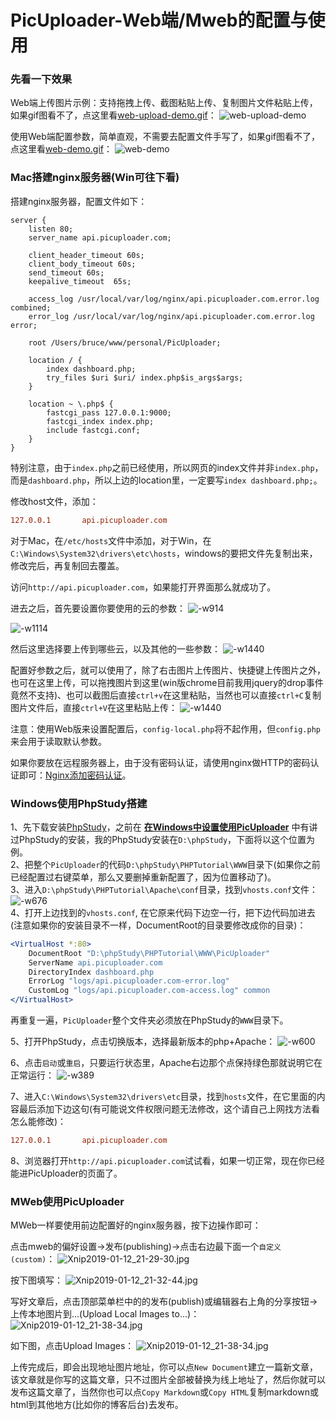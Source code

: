 # PicUploader-Web端/Mweb的配置与使用
### 先看一下效果
Web端上传图片示例：支持拖拽上传、截图粘贴上传、复制图片文件粘贴上传，如果gif图看不了，点这里看[web-upload-demo.gif](https://img.xiebruce.top/2019/04/16/b511d63082f0a21f270c2f372c145e68.gif)：
![web-upload-demo](https://img.xiebruce.top/2019/04/16/b511d63082f0a21f270c2f372c145e68.gif)

使用Web端配置参数，简单直观，不需要去配置文件手写了，如果gif图看不了，点这里看[web-demo.gif](https://img.xiebruce.top/2019/04/16/c47b6950bf92a1a1a5a2f018efeab1d8.gif)：
![web-demo](https://img.xiebruce.top/2019/04/16/c47b6950bf92a1a1a5a2f018efeab1d8.gif)

### Mac搭建nginx服务器(Win可往下看)
搭建nginx服务器，配置文件如下：
```nginx
server {
    listen 80;
    server_name api.picuploader.com;

    client_header_timeout 60s;
    client_body_timeout 60s;
    send_timeout 60s;
    keepalive_timeout  65s;

    access_log /usr/local/var/log/nginx/api.picuploader.com.error.log combined;
    error_log /usr/local/var/log/nginx/api.picuploader.com.error.log error;

    root /Users/bruce/www/personal/PicUploader;

    location / {
        index dashboard.php;
        try_files $uri $uri/ index.php$is_args$args;
    }

    location ~ \.php$ {
        fastcgi_pass 127.0.0.1:9000;
        fastcgi_index index.php;
        include fastcgi.conf;
    }
}
```
特别注意，由于`index.php`之前已经使用，所以网页的index文件并非`index.php`，而是`dashboard.php`，所以上边的location里，一定要写`index dashboard.php;`。

修改host文件，添加：
```ini
127.0.0.1       api.picuploader.com
```
对于Mac，在`/etc/hosts`文件中添加，对于Win，在`C:\Windows\System32\drivers\etc\hosts`，windows的要把文件先复制出来，修改完后，再复制回去覆盖。

访问`http://api.picuploader.com`，如果能打开界面那么就成功了。

进去之后，首先要设置你要使用的云的参数：
![-w914](https://img.xiebruce.top/2019/04/16/484be6f7f63abc150e3427a5f4f78835.jpg)

![-w1114](https://img.xiebruce.top/2019/04/16/a36fb44073cdd0a625eccc3356e09235.jpg)

然后这里选择要上传到哪些云，以及其他的一些参数：
![-w1440](https://img.xiebruce.top/2019/04/16/2b10ae99742c00551f8f61b84b4d1d0f.jpg)

配置好参数之后，就可以使用了，除了右击图片上传图片、快捷键上传图片之外，也可在这里上传，可以拖拽图片到这里(win版chrome目前我用jquery的drop事件竟然不支持)、也可以截图后直接`ctrl+v`在这里粘贴，当然也可以直接`ctrl+C`复制图片文件后，直接`ctrl+V`在这里粘贴上传：
![-w1440](https://img.xiebruce.top/2019/04/16/65b4312f3c43b0593307255433df9f6b.jpg)

注意：使用Web版来设置配置后，`config-local.php`将不起作用，但`config.php`来会用于读取默认参数。

如果你要放在远程服务器上，由于没有密码认证，请使用nginx做HTTP的密码认证即可：[Nginx添加密码认证](https://www.xiebruce.top/634.html)。

### Windows使用PhpStudy搭建
1、先下载安装[PhpStudy](http://phpstudy.php.cn)，之前在 **[在Windows中设置使用PicUploader](https://github.com/xiebruce/PicUploader/blob/master/PicUploader-Windows-README.md)** 中有讲过PhpStudy的安装，我的PhpStudy安装在`D:\phpStudy`，下面将以这个位置为例。  
2、把整个`PicUploader`的代码`D:\phpStudy\PHPTutorial\WWW`目录下(如果你之前已经配置过右键菜单，那么又要删掉重新配置了，因为位置移动了)。  
3、进入`D:\phpStudy\PHPTutorial\Apache\conf`目录，找到`vhosts.conf`文件：
![-w676](https://img.xiebruce.top/2019/04/16/806f8fc6994a4fa7db2576dabc62ed1c.jpg)  
4、打开上边找到的`vhosts.conf`, 在它原来代码下边空一行，把下边代码加进去(注意如果你的安装目录不一样，DocumentRoot的目录要修改成你的目录)：
```apache
<VirtualHost *:80>
    DocumentRoot "D:\phpStudy\PHPTutorial\WWW\PicUploader"
    ServerName api.picuploader.com
    DirectoryIndex dashboard.php
    ErrorLog "logs/api.picuploader.com-error.log"
    CustomLog "logs/api.picuploader.com-access.log" common
</VirtualHost>
```
再重复一遍，`PicUploader`整个文件夹必须放在PhpStudy的`WWW`目录下。

5、打开PhpStudy，点击切换版本，选择最新版本的php+Apache：
![-w600](https://img.xiebruce.top/2019/04/16/bf54187ebc00bcefe21e0b70ed1eea84.jpg)

6、点击`启动`或`重启`，只要运行状态里，Apache右边那个点保持绿色那就说明它在正常运行：
![-w389](https://img.xiebruce.top/2019/04/16/e5ac6b9f482cd78eafbb461a43d0d874.jpg)

7、进入`C:\Windows\System32\drivers\etc`目录，找到`hosts`文件，在它里面的内容最后添加下边这句(有可能说文件权限问题无法修改，这个请自己上网找方法看怎么能修改)：
```ini
127.0.0.1 		api.picuploader.com
```

8、浏览器打开`http://api.picuploader.com`试试看，如果一切正常，现在你已经能进PicUploader的页面了。

### MWeb使用PicUploader
MWeb一样要使用前边配置好的nginx服务器，按下边操作即可：

点击mweb的偏好设置→发布(publishing)→点击右边最下面一个`自定义(custom)`：
![Xnip2019-01-12_21-29-30.jpg](https://img.xiebruce.top/2019/01/12/e793f89b6057b6cb3938fec071d59b8b.jpg)

按下图填写：
![Xnip2019-01-12_21-32-44.jpg](https://img.xiebruce.top/2019/01/12/364177f976b82e0508291cfbbcc9188a.jpg)

写好文章后，点击顶部菜单栏中的的发布(publish)或编辑器右上角的分享按钮→上传本地图片到...(Upload Local Images to...)：
![Xnip2019-01-12_21-38-34.jpg](https://img.xiebruce.top/2019/01/12/d50d050be893e19b338afe3dd0df063a.jpg)

如下图，点击Upload Images：
![Xnip2019-01-12_21-38-34.jpg](https://img.xiebruce.top/2019/01/12/38e6ded515aaddada287dc2a65f096d3.jpg)

上传完成后，即会出现地址图片地址，你可以点`New Document`建立一篇新文章，该文章就是你写的这篇文章，只不过图片全部被替换为线上地址了，然后你就可以发布这篇文章了，当然你也可以点`Copy Markdown`或`Copy HTML`复制markdown或html到其他地方(比如你的博客后台)去发布。

